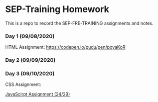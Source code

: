 # SEP-Training Homework

This is a repo to record the SEP-FRE-TRAINING assignments and notes.

### Day 1 (09/08/2020)

HTML Assignment: https://codepen.io/pudu/pen/poyaKoR

### Day 2 (09/09/2020)

### Day 3 (09/10/2020)

CSS Assignment:

[JavaScirpt Assignment (24/29)](src/javascript/assignment.js)
